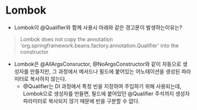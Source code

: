 # Lombok
* Lombok이 @Qualifier와 함께 사용시 아래와 같은 경고문이 발생하는이유는?
> Lombok does not copy the annotation 'org.springframework.beans.factory.annotation.Qualifier' into the constructor 
* Lombok은 @AllArgsConsructor, @NoArgsConstructor와 같이 자동으로 생성자를 만들지만, 그 과정에서 메서드나 필드에 붙어있는 어노테이션을 생성된 파라미터로 복사하지 않는다.
  * @Qualifier는 DI 과정에서 특정 빈을 지정하여 주입하기 위해 사용되는데, Lombok으로 생성자를 만들면, 필드에 붙어있던 @Qualifier 주석까지 생성자 파라미터로 복사되지 않기 때문에 빈을 구분할 수 없다.